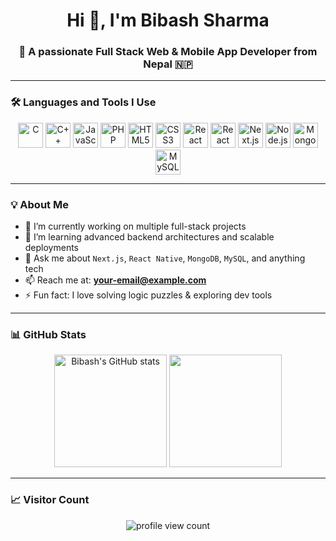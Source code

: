 <h1 align="center">Hi 👋, I'm Bibash Sharma</h1>
<h3 align="center">🚀 A passionate Full Stack Web & Mobile App Developer from Nepal 🇳🇵</h3>

---

### 🛠️ Languages and Tools I Use

<p align="center">
  <img src="https://cdn.jsdelivr.net/gh/devicons/devicon/icons/c/c-original.svg" alt="C" width="40" height="40"/>
  <img src="https://cdn.jsdelivr.net/gh/devicons/devicon/icons/cplusplus/cplusplus-original.svg" alt="C++" width="40" height="40"/>
  <img src="https://cdn.jsdelivr.net/gh/devicons/devicon/icons/javascript/javascript-original.svg" alt="JavaScript" width="40" height="40"/>
  <img src="https://cdn.jsdelivr.net/gh/devicons/devicon/icons/php/php-original.svg" alt="PHP" width="40" height="40"/>
  <img src="https://cdn.jsdelivr.net/gh/devicons/devicon/icons/html5/html5-original.svg" alt="HTML5" width="40" height="40"/>
  <img src="https://cdn.jsdelivr.net/gh/devicons/devicon/icons/css3/css3-original.svg" alt="CSS3" width="40" height="40"/>
  <img src="https://cdn.jsdelivr.net/gh/devicons/devicon/icons/react/react-original.svg" alt="React" width="40" height="40"/>
  <img src="https://cdn.jsdelivr.net/gh/devicons/devicon/icons/react/react-original.svg" alt="React Native" width="40" height="40" title="React Native"/>
  <img src="https://cdn.jsdelivr.net/gh/devicons/devicon/icons/nextjs/nextjs-original.svg" alt="Next.js" width="40" height="40"/>
  <img src="https://cdn.jsdelivr.net/gh/devicons/devicon/icons/nodejs/nodejs-original.svg" alt="Node.js" width="40" height="40"/>
  <img src="https://cdn.jsdelivr.net/gh/devicons/devicon/icons/mongodb/mongodb-original.svg" alt="MongoDB" width="40" height="40"/>
  <img src="https://cdn.jsdelivr.net/gh/devicons/devicon/icons/mysql/mysql-original.svg" alt="MySQL" width="40" height="40"/>
</p>

---

### 💡 About Me

- 🔭 I’m currently working on multiple full-stack projects
- 🌱 I’m learning advanced backend architectures and scalable deployments
- 💬 Ask me about `Next.js`, `React Native`, `MongoDB`, `MySQL`, and anything tech
- 📫 Reach me at: **your-email@example.com**
- ⚡ Fun fact: I love solving logic puzzles & exploring dev tools

---

### 📊 GitHub Stats

<p align="center">
  <img src="https://github-readme-stats.vercel.app/api?username=sharmabibash&show_icons=true&theme=radical" alt="Bibash's GitHub stats" height="180" />
  <img src="https://github-readme-streak-stats.herokuapp.com/?user=sharmabibash&theme=radical" height="180" />
</p>

---

### 📈 Visitor Count

<p align="center">
  <img src="https://komarev.com/ghpvc/?username=sharmabibash&label=Profile%20views&color=0e75b6&style=flat" alt="profile view count" />
</p>
